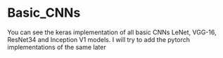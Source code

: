 # Basic_CNNs
You can see the keras implementation of all basic CNNs LeNet, VGG-16, ResNet34 and Inception V1 models.
I will try to add the pytorch implementations of the same later
